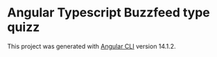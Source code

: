 # Angular Typescript Buzzfeed type quizz

This project was generated with [Angular CLI](https://github.com/angular/angular-cli) version 14.1.2.
